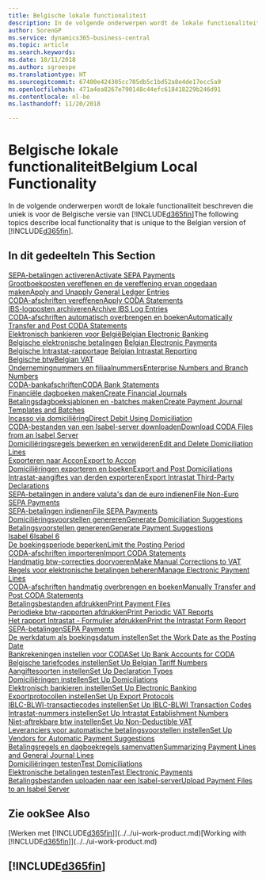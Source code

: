 ```yaml
---
title: Belgische lokale functionaliteit
description: In de volgende onderwerpen wordt de lokale functionaliteit in de Belgische versie van Business Central beschreven.
author: SorenGP
ms.service: dynamics365-business-central
ms.topic: article
ms.search.keywords: 
ms.date: 10/11/2018
ms.author: sgroespe
ms.translationtype: HT
ms.sourcegitcommit: 67400e424305cc705db5c1bd52a8e4de17ecc5a9
ms.openlocfilehash: 471a4ea8267e790148c44efc618418229b246d91
ms.contentlocale: nl-be
ms.lasthandoff: 11/20/2018

---
```

# <a name="belgium-local-functionality"></a><span data-ttu-id="9f2a5-103">Belgische lokale functionaliteit</span><span class="sxs-lookup"><span data-stu-id="9f2a5-103">Belgium Local Functionality</span></span>
<span data-ttu-id="9f2a5-104">In de volgende onderwerpen wordt de lokale functionaliteit beschreven die uniek is voor de Belgische versie van [!INCLUDE[d365fin](../../includes/d365fin_md.md)]</span><span class="sxs-lookup"><span data-stu-id="9f2a5-104">The following topics describe local functionality that is unique to the Belgian version of [!INCLUDE[d365fin](../../includes/d365fin_md.md)].</span></span>  

## <a name="in-this-section"></a><span data-ttu-id="9f2a5-105">In dit gedeelte</span><span class="sxs-lookup"><span data-stu-id="9f2a5-105">In This Section</span></span>  
[<span data-ttu-id="9f2a5-106">SEPA-betalingen activeren</span><span class="sxs-lookup"><span data-stu-id="9f2a5-106">Activate SEPA Payments</span></span>](how-to-activate-sepa-payments.md)  
[<span data-ttu-id="9f2a5-107">Grootboekposten vereffenen en de vereffening ervan ongedaan maken</span><span class="sxs-lookup"><span data-stu-id="9f2a5-107">Apply and Unapply General Ledger Entries</span></span>](how-to-apply-and-unapply-general-ledger-entries.md)  
[<span data-ttu-id="9f2a5-108">CODA-afschriften vereffenen</span><span class="sxs-lookup"><span data-stu-id="9f2a5-108">Apply CODA Statements</span></span>](how-to-apply-coda-statements.md)  
[<span data-ttu-id="9f2a5-109">IBS-logposten archiveren</span><span class="sxs-lookup"><span data-stu-id="9f2a5-109">Archive IBS Log Entries</span></span>](how-to-archive-ibs-log-entries.md)  
[<span data-ttu-id="9f2a5-110">CODA-afschriften automatisch overbrengen en boeken</span><span class="sxs-lookup"><span data-stu-id="9f2a5-110">Automatically Transfer and Post CODA Statements</span></span>](how-to-automatically-transfer-and-post-coda-statements.md)  
[<span data-ttu-id="9f2a5-111">Elektronisch bankieren voor België</span><span class="sxs-lookup"><span data-stu-id="9f2a5-111">Belgian Electronic Banking</span></span>](belgian-electronic-banking.md)  
<span data-ttu-id="9f2a5-112">[Belgische elektronische betalingen](belgian-electronic-payments.md)  </span><span class="sxs-lookup"><span data-stu-id="9f2a5-112">[Belgian Electronic Payments](belgian-electronic-payments.md)  </span></span>  
<span data-ttu-id="9f2a5-113">[Belgische Intrastat-rapportage](belgian-intrastat-reporting.md) </span><span class="sxs-lookup"><span data-stu-id="9f2a5-113">[Belgian Intrastat Reporting](belgian-intrastat-reporting.md) </span></span>  
[<span data-ttu-id="9f2a5-114">Belgische btw</span><span class="sxs-lookup"><span data-stu-id="9f2a5-114">Belgian VAT</span></span>](belgian-vat.md)  
[<span data-ttu-id="9f2a5-115">Ondernemingnummers en filiaalnummers</span><span class="sxs-lookup"><span data-stu-id="9f2a5-115">Enterprise Numbers and Branch Numbers</span></span>](enterprise-numbers-and-branch-numbers.md)  
[<span data-ttu-id="9f2a5-116">CODA-bankafschriften</span><span class="sxs-lookup"><span data-stu-id="9f2a5-116">CODA Bank Statements</span></span>](coda-bank-statements.md)  
[<span data-ttu-id="9f2a5-117">Financiële dagboeken maken</span><span class="sxs-lookup"><span data-stu-id="9f2a5-117">Create Financial Journals</span></span>](how-to-create-financial-journals.md)  
[<span data-ttu-id="9f2a5-118">Betalingsdagboeksjablonen en -batches maken</span><span class="sxs-lookup"><span data-stu-id="9f2a5-118">Create Payment Journal Templates and Batches</span></span>](how-to-create-payment-journal-templates-and-batches.md)  
[<span data-ttu-id="9f2a5-119">Incasso via domiciliëring</span><span class="sxs-lookup"><span data-stu-id="9f2a5-119">Direct Debit Using Domiciliation</span></span>](direct-debit-using-domiciliation.md)  
[<span data-ttu-id="9f2a5-120">CODA-bestanden van een Isabel-server downloaden</span><span class="sxs-lookup"><span data-stu-id="9f2a5-120">Download CODA Files from an Isabel Server</span></span>](how-to-download-coda-files-from-an-isabel-server.md)  
[<span data-ttu-id="9f2a5-121">Domiciliëringsregels bewerken en verwijderen</span><span class="sxs-lookup"><span data-stu-id="9f2a5-121">Edit and Delete Domiciliation Lines</span></span>](how-to-edit-and-delete-domiciliation-lines.md)  
[<span data-ttu-id="9f2a5-122">Exporteren naar Accon</span><span class="sxs-lookup"><span data-stu-id="9f2a5-122">Export to Accon</span></span>](how-to-export-to-accon.md)  
[<span data-ttu-id="9f2a5-123">Domiciliëringen exporteren en boeken</span><span class="sxs-lookup"><span data-stu-id="9f2a5-123">Export and Post Domiciliations</span></span>](how-to-export-and-post-domiciliations.md)  
[<span data-ttu-id="9f2a5-124">Intrastat-aangiftes van derden exporteren</span><span class="sxs-lookup"><span data-stu-id="9f2a5-124">Export Intrastat Third-Party Declarations</span></span>](how-to-export-intrastat-third-party-declararations.md)  
[<span data-ttu-id="9f2a5-125">SEPA-betalingen in andere valuta's dan de euro indienen</span><span class="sxs-lookup"><span data-stu-id="9f2a5-125">File Non-Euro SEPA Payments</span></span>](how-to-file-non-euro-sepa-payments.md)  
[<span data-ttu-id="9f2a5-126">SEPA-betalingen indienen</span><span class="sxs-lookup"><span data-stu-id="9f2a5-126">File SEPA Payments</span></span>](how-to-file-sepa-payments.md)  
[<span data-ttu-id="9f2a5-127">Domiciliëringsvoorstellen genereren</span><span class="sxs-lookup"><span data-stu-id="9f2a5-127">Generate Domiciliation Suggestions</span></span>](how-to-generate-domiciliation-suggestions.md)  
[<span data-ttu-id="9f2a5-128">Betalingsvoorstellen genereren</span><span class="sxs-lookup"><span data-stu-id="9f2a5-128">Generate Payment Suggestions</span></span>](how-to-generate-payment-suggestions.md)  
[<span data-ttu-id="9f2a5-129">Isabel 6</span><span class="sxs-lookup"><span data-stu-id="9f2a5-129">Isabel 6</span></span>](isabel-6.md)  
[<span data-ttu-id="9f2a5-130">De boekingsperiode beperken</span><span class="sxs-lookup"><span data-stu-id="9f2a5-130">Limit the Posting Period</span></span>](how-to-limit-the-posting-period.md)  
[<span data-ttu-id="9f2a5-131">CODA-afschriften importeren</span><span class="sxs-lookup"><span data-stu-id="9f2a5-131">Import CODA Statements</span></span>](how-to-import-coda-statements.md)  
[<span data-ttu-id="9f2a5-132">Handmatig btw-correcties doorvoeren</span><span class="sxs-lookup"><span data-stu-id="9f2a5-132">Make Manual Corrections to VAT</span></span>](how-to-make-manual-corrections-to-vat.md)  
[<span data-ttu-id="9f2a5-133">Regels voor elektronische betalingen beheren</span><span class="sxs-lookup"><span data-stu-id="9f2a5-133">Manage Electronic Payment Lines</span></span>](how-to-manage-electronic-payment-lines.md)  
[<span data-ttu-id="9f2a5-134">CODA-afschriften handmatig overbrengen en boeken</span><span class="sxs-lookup"><span data-stu-id="9f2a5-134">Manually Transfer and Post CODA Statements</span></span>](how-to-manually-transfer-and-post-coda-statements.md)  
[<span data-ttu-id="9f2a5-135">Betalingsbestanden afdrukken</span><span class="sxs-lookup"><span data-stu-id="9f2a5-135">Print Payment Files</span></span>](how-to-print-payment-files.md)  
[<span data-ttu-id="9f2a5-136">Periodieke btw-rapporten afdrukken</span><span class="sxs-lookup"><span data-stu-id="9f2a5-136">Print Periodic VAT Reports</span></span>](how-to-print-periodic-vat-reports.md)  
[<span data-ttu-id="9f2a5-137">Het rapport Intrastat - Formulier afdrukken</span><span class="sxs-lookup"><span data-stu-id="9f2a5-137">Print the Intrastat Form Report</span></span>](how-to-print-the-intrastat-form-report.md)  
[<span data-ttu-id="9f2a5-138">SEPA-betalingen</span><span class="sxs-lookup"><span data-stu-id="9f2a5-138">SEPA Payments</span></span>](sepa-payments.md)  
[<span data-ttu-id="9f2a5-139">De werkdatum als boekingsdatum instellen</span><span class="sxs-lookup"><span data-stu-id="9f2a5-139">Set the Work Date as the Posting Date</span></span>](how-to-set-the-work-date-as-the-posting-date.md)  
[<span data-ttu-id="9f2a5-140">Bankrekeningen instellen voor CODA</span><span class="sxs-lookup"><span data-stu-id="9f2a5-140">Set Up Bank Accounts for CODA</span></span>](how-to-set-up-bank-accounts-for-coda.md)  
[<span data-ttu-id="9f2a5-141">Belgische tariefcodes instellen</span><span class="sxs-lookup"><span data-stu-id="9f2a5-141">Set Up Belgian Tariff Numbers</span></span>](how-to-set-up-belgian-tariff-numbers.md)  
[<span data-ttu-id="9f2a5-142">Aangiftesoorten instellen</span><span class="sxs-lookup"><span data-stu-id="9f2a5-142">Set Up Declaration Types</span></span>](how-to-set-up-declaration-types.md)  
[<span data-ttu-id="9f2a5-143">Domiciliëringen instellen</span><span class="sxs-lookup"><span data-stu-id="9f2a5-143">Set Up Domiciliations</span></span>](how-to-set-up-domiciliations.md)  
[<span data-ttu-id="9f2a5-144">Elektronisch bankieren instellen</span><span class="sxs-lookup"><span data-stu-id="9f2a5-144">Set Up Electronic Banking</span></span>](how-to-set-up-electronic-banking.md)  
[<span data-ttu-id="9f2a5-145">Exportprotocollen instellen</span><span class="sxs-lookup"><span data-stu-id="9f2a5-145">Set Up Export Protocols</span></span>](how-to-set-up-export-protocols.md)  
[<span data-ttu-id="9f2a5-146">IBLC-BLWI-transactiecodes instellen</span><span class="sxs-lookup"><span data-stu-id="9f2a5-146">Set Up IBLC-BLWI Transaction Codes</span></span>](how-to-set-up-iblc-blwi-transaction-codes.md)  
[<span data-ttu-id="9f2a5-147">Intrastat-nummers instellen</span><span class="sxs-lookup"><span data-stu-id="9f2a5-147">Set Up Intrastat Establishment Numbers</span></span>](how-to-set-up-intrastat-establishment-numbers.md)  
[<span data-ttu-id="9f2a5-148">Niet-aftrekbare btw instellen</span><span class="sxs-lookup"><span data-stu-id="9f2a5-148">Set Up Non-Deductible VAT</span></span>](how-to-set-up-non-deductible-vat.md)  
[<span data-ttu-id="9f2a5-149">Leveranciers voor automatische betalingsvoorstellen instellen</span><span class="sxs-lookup"><span data-stu-id="9f2a5-149">Set Up Vendors for Automatic Payment Suggestions</span></span>](how-to-set-up-vendors-for-automatic-payment-suggestions.md)  
[<span data-ttu-id="9f2a5-150">Betalingsregels en dagboekregels samenvatten</span><span class="sxs-lookup"><span data-stu-id="9f2a5-150">Summarizing Payment Lines and General Journal Lines</span></span>](summarizing-payment-lines-and-general-journal-lines.md)  
[<span data-ttu-id="9f2a5-151">Domiciliëringen testen</span><span class="sxs-lookup"><span data-stu-id="9f2a5-151">Test Domiciliations</span></span>](how-to-test-domiciliations.md)  
[<span data-ttu-id="9f2a5-152">Elektronische betalingen testen</span><span class="sxs-lookup"><span data-stu-id="9f2a5-152">Test Electronic Payments</span></span>](how-to-test-electronic-payments.md)  
[<span data-ttu-id="9f2a5-153">Betalingsbestanden uploaden naar een Isabel-server</span><span class="sxs-lookup"><span data-stu-id="9f2a5-153">Upload Payment Files to an Isabel Server</span></span>](how-to-upload-payment-files-to-an-isabel-server.md)

## <a name="see-also"></a><span data-ttu-id="9f2a5-154">Zie ook</span><span class="sxs-lookup"><span data-stu-id="9f2a5-154">See Also</span></span>
<span data-ttu-id="9f2a5-155">[Werken met [!INCLUDE[d365fin](../../includes/d365fin_md.md)]](../../ui-work-product.md)</span><span class="sxs-lookup"><span data-stu-id="9f2a5-155">[Working with [!INCLUDE[d365fin](../../includes/d365fin_md.md)]](../../ui-work-product.md)</span></span>

## [!INCLUDE[d365fin](../../includes/free_trial_md.md)]  

